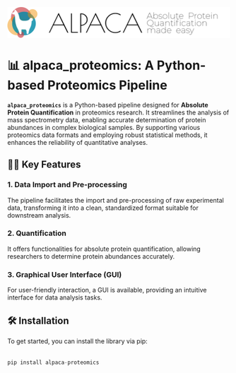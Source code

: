 ![Alt Text](assets/ALPACA_LOGO2.png)

# 📊 **alpaca_proteomics**: A Python-based Proteomics Pipeline

**`alpaca_proteomics`** is a Python-based pipeline designed for **Absolute Protein Quantification** in proteomics research. It streamlines the analysis of mass spectrometry data, enabling accurate determination of protein abundances in complex biological samples. By supporting various proteomics data formats and employing robust statistical methods, it enhances the reliability of quantitative analyses.

## 🧑‍🔬 **Key Features**

### 1. **Data Import and Pre-processing**
The pipeline facilitates the import and pre-processing of raw experimental data, transforming it into a clean, standardized format suitable for downstream analysis.

### 2. **Quantification**
It offers functionalities for absolute protein quantification, allowing researchers to determine protein abundances accurately.

### 3. **Graphical User Interface (GUI)**
For user-friendly interaction, a GUI is available, providing an intuitive interface for data analysis tasks.

## 🛠️ **Installation**

To get started, you can install the library via pip:

```py

pip install alpaca-proteomics
```

